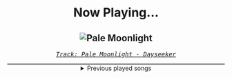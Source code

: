 <div align="center"> 
<h1>Now Playing...</h1>

![Pale Moonlight](https://i.scdn.co/image/ab67616d00001e020e4bcb5786a86dc2cb5197e3)
--
_<samp><a href="https://open.spotify.com/track/2sQriOvF4To16sTQ89gDe6">Track: Pale Moonlight - Dayseeker</a></samp>_

<div style="border: 1px #4B5054 solid"></div>
<details>
  <summary>
    Previous played songs
  </summary>
  <table>
    <thead>
      <tr>
        <th>
          Artist
        </th>
        <th>
          Song
        </th>
        <th>
          Link
        </th>
      </tr>
    </thead>
    <tbody>
      <tr><td>Dayseeker</td><td>Pale Moonlight</td><td><a href="https://open.spotify.com/track/2sQriOvF4To16sTQ89gDe6">https://open.spotify.com/track/2sQriOvF4To16sTQ89gDe6</a></td></tr><tr><td>Dayseeker</td><td>Bloodlust</td><td><a href="https://open.spotify.com/track/0EJ9cdzNwraAU0yzwGL2ZE">https://open.spotify.com/track/0EJ9cdzNwraAU0yzwGL2ZE</a></td></tr><tr><td>Dayseeker</td><td>Creature In The Black Night</td><td><a href="https://open.spotify.com/track/1CXyv2fE82FbnsMeD2x1l9">https://open.spotify.com/track/1CXyv2fE82FbnsMeD2x1l9</a></td></tr><tr><td>Dayseeker</td><td>Shapeshift</td><td><a href="https://open.spotify.com/track/0tHWitCeQv7DWH5MIK0I6v">https://open.spotify.com/track/0tHWitCeQv7DWH5MIK0I6v</a></td></tr><tr><td>Dayseeker</td><td>Pale Moonlight</td><td><a href="https://open.spotify.com/track/2sQriOvF4To16sTQ89gDe6">https://open.spotify.com/track/2sQriOvF4To16sTQ89gDe6</a></td></tr><tr><td>Dayseeker</td><td>Bloodlust</td><td><a href="https://open.spotify.com/track/0EJ9cdzNwraAU0yzwGL2ZE">https://open.spotify.com/track/0EJ9cdzNwraAU0yzwGL2ZE</a></td></tr><tr><td>Dayseeker</td><td>Creature In The Black Night</td><td><a href="https://open.spotify.com/track/1CXyv2fE82FbnsMeD2x1l9">https://open.spotify.com/track/1CXyv2fE82FbnsMeD2x1l9</a></td></tr><tr><td>Dayseeker</td><td>Shapeshift</td><td><a href="https://open.spotify.com/track/0tHWitCeQv7DWH5MIK0I6v">https://open.spotify.com/track/0tHWitCeQv7DWH5MIK0I6v</a></td></tr><tr><td>Dayseeker</td><td>Pale Moonlight</td><td><a href="https://open.spotify.com/track/2sQriOvF4To16sTQ89gDe6">https://open.spotify.com/track/2sQriOvF4To16sTQ89gDe6</a></td></tr><tr><td>Dayseeker</td><td>Bloodlust</td><td><a href="https://open.spotify.com/track/0EJ9cdzNwraAU0yzwGL2ZE">https://open.spotify.com/track/0EJ9cdzNwraAU0yzwGL2ZE</a></td></tr><tr><td>Dying Wish</td><td>I Don't Belong Anywhere</td><td><a href="https://open.spotify.com/track/1w6z7B0ova8EQZ43kjjqBl">https://open.spotify.com/track/1w6z7B0ova8EQZ43kjjqBl</a></td></tr><tr><td>Dark Divine</td><td>Halloweentown II: Welcome Home</td><td><a href="https://open.spotify.com/track/0RoWM873OTVKOiFkjFdOaS">https://open.spotify.com/track/0RoWM873OTVKOiFkjFdOaS</a></td></tr><tr><td>Acres</td><td>Take My Last Breath</td><td><a href="https://open.spotify.com/track/0kmwqIdWC6UoFcKaH0Tjwf">https://open.spotify.com/track/0kmwqIdWC6UoFcKaH0Tjwf</a></td></tr><tr><td>Solence</td><td>Angels Calling</td><td><a href="https://open.spotify.com/track/0y2JgdmUmRWrTMXZhSinDe">https://open.spotify.com/track/0y2JgdmUmRWrTMXZhSinDe</a></td></tr><tr><td>ASHEN</td><td>Oblivion</td><td><a href="https://open.spotify.com/track/2FRswSryr77ZnU5arQbfH2">https://open.spotify.com/track/2FRswSryr77ZnU5arQbfH2</a></td></tr><tr><td>ASHEN</td><td>Chimera's Theme</td><td><a href="https://open.spotify.com/track/6AbVCVKfnKAVGmvsbgRKXu">https://open.spotify.com/track/6AbVCVKfnKAVGmvsbgRKXu</a></td></tr><tr><td>ASHEN</td><td>Oblivion</td><td><a href="https://open.spotify.com/track/2FRswSryr77ZnU5arQbfH2">https://open.spotify.com/track/2FRswSryr77ZnU5arQbfH2</a></td></tr><tr><td>NOTHING MORE</td><td>HOUSE ON SAND (feat. Eric V. of I Prevail)</td><td><a href="https://open.spotify.com/track/6ZObKi7oiOXcFOPFzssJHH">https://open.spotify.com/track/6ZObKi7oiOXcFOPFzssJHH</a></td></tr><tr><td>Zero 9:36</td><td>Until The Day I</td><td><a href="https://open.spotify.com/track/4Zle9kZq00yrFs4DkYrOHV">https://open.spotify.com/track/4Zle9kZq00yrFs4DkYrOHV</a></td></tr><tr><td>Sleep Token</td><td>Caramel</td><td><a href="https://open.spotify.com/track/1QrbZhFYlViXd60g130vw1">https://open.spotify.com/track/1QrbZhFYlViXd60g130vw1</a></td></tr>
    </tbody>
  </table>
</details>

</div>
